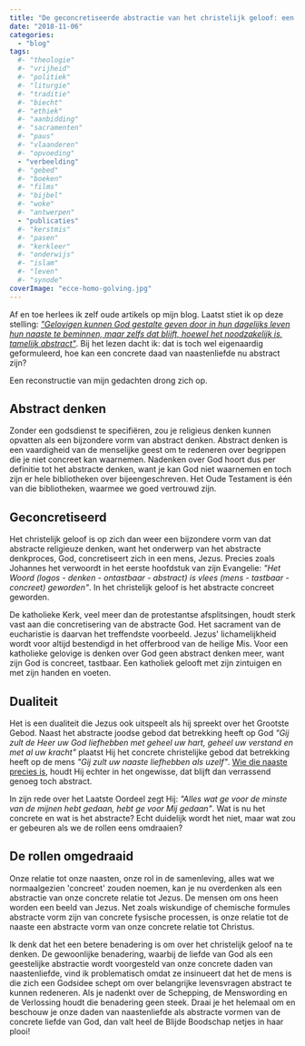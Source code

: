 ```yaml
---
title: "De geconcretiseerde abstractie van het christelijk geloof: een mind-twister"
date: "2018-11-06"
categories: 
  - "blog"
tags:
  #- "theologie"
  #- "vrijheid"
  #- "politiek"
  #- "liturgie"
  #- "traditie"
  #- "biecht"
  #- "ethiek"
  #- "aanbidding"
  #- "sacramenten"
  #- "paus"
  #- "vlaanderen"
  #- "opvoeding"
  - "verbeelding"
  #- "gebed"
  #- "boeken"
  #- "films"
  #- "bijbel"
  #- "woke"
  #- "antwerpen"
  - "publicaties"
  #- "kerstmis"
  #- "pasen"
  #- "kerkleer"
  #- "onderwijs"
  #- "islam"
  #- "leven"
  #- "synode"
coverImage: "ecce-homo-golving.jpg"
---
```


Af en toe herlees ik zelf oude artikels op mijn blog. Laatst stiet ik op deze stelling: [_"Gelovigen kunnen God gestalte geven door in hun dagelijks leven hun naaste te beminnen, maar zelfs dat blijft, hoewel het noodzakelijk is, tamelijk abstract"_](/page/praktische-gids-bij-gebedshoudingen-in-de-liturgie/). Bij het lezen dacht ik: dat is toch wel eigenaardig geformuleerd, hoe kan een concrete daad van naastenliefde nu abstract zijn?  

Een reconstructie van mijn gedachten drong zich op.  

## Abstract denken  

Zonder een godsdienst te specifiëren, zou je religieus denken kunnen opvatten als een bijzondere vorm van abstract denken. Abstract denken is een vaardigheid van de menselijke geest om te redeneren over begrippen die je niet concreet kan waarnemen. Nadenken over God hoort dus per definitie tot het abstracte denken, want je kan God niet waarnemen en toch zijn er hele bibliotheken over bijeengeschreven. Het Oude Testament is één van die bibliotheken, waarmee we goed vertrouwd zijn.  

## Geconcretiseerd

Het christelijk geloof is op zich dan weer een bijzondere vorm van dat abstracte religieuze denken, want het onderwerp van het abstracte denkproces, God, concretiseert zich in een mens, Jezus. Precies zoals Johannes het verwoordt in het eerste hoofdstuk van zijn Evangelie: _"Het Woord (logos - denken - ontastbaar - abstract) is vlees (mens - tastbaar - concreet) geworden"_. In het christelijk geloof is het abstracte concreet geworden.  

De katholieke Kerk, veel meer dan de protestantse afsplitsingen, houdt sterk vast aan die concretisering van de abstracte God. Het sacrament van de eucharistie is daarvan het treffendste voorbeeld. Jezus' lichamelijkheid wordt voor altijd bestendigd in het offerbrood van de heilige Mis. Voor een katholieke gelovige is denken over God geen abstract denken meer, want zijn God is concreet, tastbaar. Een katholiek gelooft met zijn zintuigen en met zijn handen en voeten.  

## Dualiteit

Het is een dualiteit die Jezus ook uitspeelt als hij spreekt over het Grootste Gebod. Naast het abstracte joodse gebod dat betrekking heeft op God _"Gij zult de Heer uw God liefhebben met geheel uw hart, geheel uw verstand en met al uw kracht"_ plaatst Hij het concrete christelijke gebod dat betrekking heeft op de mens _"Gij zult uw naaste liefhebben als uzelf"_. [Wie die naaste precies is](/blog/wie-is-mijn-naaste/), houdt Hij echter in het ongewisse, dat blijft dan verrassend genoeg toch abstract.  

In zijn rede over het Laatste Oordeel zegt Hij: _"Alles wat ge voor de minste van de mijnen hebt gedaan, hebt ge voor Mij gedaan"_. Wat is nu het concrete en wat is het abstracte? Echt duidelijk wordt het niet, maar wat zou er gebeuren als we de rollen eens omdraaien?  

## De rollen omgedraaid

Onze relatie tot onze naasten, onze rol in de samenleving, alles wat we normaalgezien 'concreet' zouden noemen, kan je nu overdenken als een abstractie van onze concrete relatie tot Jezus. De mensen om ons heen worden een beeld van Jezus. Net zoals wiskundige of chemische formules abstracte vorm zijn van concrete fysische processen, is onze relatie tot de naaste een abstracte vorm van onze concrete relatie tot Christus.  

Ik denk dat het een betere benadering is om over het christelijk geloof na te denken. De gewoonlijke benadering, waarbij de liefde van God als een geestelijke abstractie wordt voorgesteld van onze concrete daden van naastenliefde, vind ik problematisch omdat ze insinueert dat het de mens is die zich een Godsidee schept om over belangrijke levensvragen abstract te kunnen redeneren. Als je nadenkt over de Schepping, de Menswording en de Verlossing houdt die benadering geen steek. Draai je het helemaal om en beschouw je onze daden van naastenliefde als abstracte vormen van de concrete liefde van God, dan valt heel de Blijde Boodschap netjes in haar plooi!

